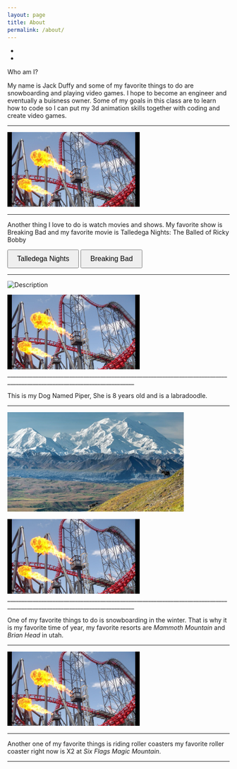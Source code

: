 ```yaml
---
layout: page
title: About  
permalink: /about/
---
```

-
-


Who am I?

My name is Jack Duffy and some of my favorite things to do are snowboarding and playing video games. I hope to become an engineer and eventually a buisness owner. Some of my goals in this class are to learn how to code so I can put my 3d animation skills together with coding and create video games.

___________________________________________________________________________________________________________________________

<img src="../images/x2.jpeg" alt="Alt Text" width="300">

___________________________________________________________________________________________________________________________

Another thing I love to do is watch movies and shows. My favorite show is Breaking Bad and my favorite movie is Talledega Nights: The Balled of Ricky Bobby


<a href="https://www.imdb.com/title/tt0415306/?ref_=nv_sr_srsg_0_tt_7_nm_1_in_0_q_tallade" target="_blank" style="text-decoration: none;">
    <button style="padding: 10px 20px; font-size: 16px; cursor: pointer;">Talledega Nights</button>
</a>

<a href="https://www.imdb.com/title/tt0903747/?ref_=nv_sr_srsg_0_tt_8_nm_0_in_0_q_breaking" target="_blank" style="text-decoration: none;">
    <button style="padding: 10px 20px; font-size: 16px; cursor: pointer;">Breaking Bad</button>
</a>

___________________________________________________________________________________________________________________________

<img src="images/IMG_5269 copy.JPG" alt="Description"
style="width:400px; height:auto;">

<img src="../images/x2.jpeg" alt="Alt Text" width="300">
___________________________________________________________________________________________________________________________

This is my Dog Named Piper, She is 8 years old and is a labradoodle.

___________________________________________________________________________________________________________________________

<img src="images/Mountain.webp" alt="Description"
style="width:400px; height:auto;">

<img src="../images/x2.jpeg" alt="Alt Text" width="300">
___________________________________________________________________________________________________________________________

One of my favorite things to do is snowboarding in the winter. That is why it is my favorite time of year, my favorite resorts are <i>Mammoth Mountain</i> and <i>Brian Head</i> in utah.

 __________________________________________________________________________________________________________________________


<img src="../images/x2.jpeg" alt="Alt Text" width="300">

___________________________________________________________________________________________________________________________

Another one of my favorite things is riding roller coasters my favorite roller coaster right now is X2 at <i>Six Flags Magic Mountain</i>.

___________________________________________________________________________________________________________________________

